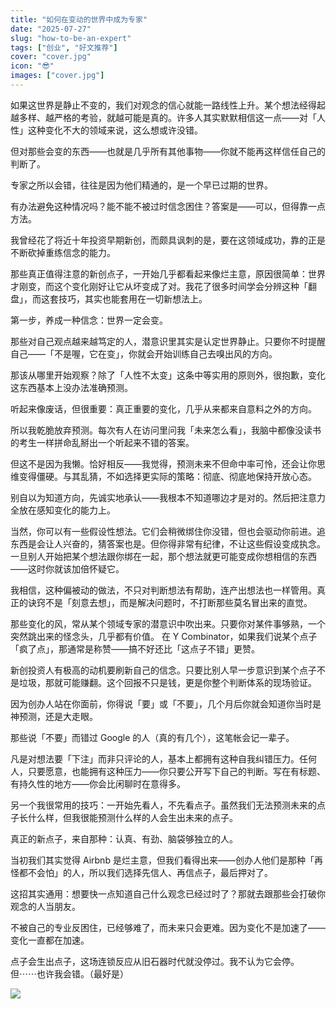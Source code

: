 ```yaml
---
title: "如何在变动的世界中成为专家"
date: "2025-07-27"
slug: "how-to-be-an-expert"
tags: ["创业", "好文推荐"]
cover: "cover.jpg"
icon: "😎"
images: ["cover.jpg"]
---
```

如果这世界是静止不变的，我们对观念的信心就能一路线性上升。某个想法经得起越多样、越严格的考验，就越可能是真的。许多人其实默默相信这一点——对「人性」这种变化不大的领域来说，这么想或许没错。



但对那些会变的东西——也就是几乎所有其他事物——你就不能再这样信任自己的判断了。



专家之所以会错，往往是因为他们精通的，是一个早已过期的世界。



有办法避免这种情况吗？能不能不被过时信念困住？答案是——可以，但得靠一点方法。



我曾经花了将近十年投资早期新创，而颇具讽刺的是，要在这领域成功，靠的正是不断砍掉重练信念的能力。



那些真正值得注意的新创点子，一开始几乎都看起来像烂主意，原因很简单：世界才刚变，而这个变化刚好让它从坏变成了对。我花了很多时间学会分辨这种「翻盘」，而这套技巧，其实也能套用在一切新想法上。



第一步，养成一种信念：世界一定会变。



那些对自己观点越来越笃定的人，潜意识里其实是认定世界静止。只要你不时提醒自己——「不是喔，它在变」，你就会开始训练自己去嗅出风的方向。



那该从哪里开始观察？除了「人性不太变」这条中等实用的原则外，很抱歉，变化这东西基本上没办法准确预测。



听起来像废话，但很重要：真正重要的变化，几乎从来都来自意料之外的方向。



所以我乾脆放弃预测。每次有人在访问里问我「未来怎么看」，我脑中都像没读书的考生一样拼命乱掰出一个听起来不错的答案。



但这不是因为我懒。恰好相反——我觉得，预测未来不但命中率可怜，还会让你思维变得僵硬。与其乱猜，不如选择更实际的策略：彻底、彻底地保持开放心态。



别自以为知道方向，先诚实地承认——我根本不知道哪边才是对的。然后把注意力全放在感知变化的能力上。



当然，你可以有一些假设性想法。它们会稍微绑住你没错，但也会驱动你前进。追东西是会让人兴奋的，猜答案也是。但你得非常有纪律，不让这些假设变成执念。
一旦别人开始把某个想法跟你绑在一起，那个想法就更可能变成你想相信的东西——这时你就该加倍怀疑它。



我相信，这种偏被动的做法，不只对判断想法有帮助，连产出想法也一样管用。真正的诀窍不是「刻意去想」，而是解决问题时，不打断那些莫名冒出来的直觉。



那些变化的风，常从某个领域专家的潜意识中吹出来。只要你对某件事够熟，一个突然跳出来的怪念头，几乎都有价值。
在 Y Combinator，如果我们说某个点子「疯了点」，那通常是称赞——搞不好还比「这点子不错」更赞。



新创投资人有极高的动机要刷新自己的信念。只要比别人早一步意识到某个点子不是垃圾，那就可能赚翻。这个回报不只是钱，更是你整个判断体系的现场验证。



因为创办人站在你面前，你得说「要」或「不要」，几个月后你就会知道你当时是神预测，还是大走眼。



那些说「不要」而错过 Google 的人（真的有几个），这笔帐会记一辈子。



凡是对想法要「下注」而非只评论的人，基本上都拥有这种自我纠错压力。任何人，只要愿意，也能拥有这种压力——你只要公开写下自己的判断。写在有标题、有持久性的地方——你会比闲聊时在意得多。



另一个我很常用的技巧：一开始先看人，不先看点子。虽然我们无法预测未来的点子长什么样，但我很能预测什么样的人会生出未来的点子。



真正的新点子，来自那种：认真、有劲、脑袋够独立的人。



当初我们其实觉得 Airbnb 是烂主意，但我们看得出来——创办人他们是那种「再怪都不会怕」的人，所以我们选择先信人、再信点子，最后押对了。



这招其实通用：想要快一点知道自己什么观念已经过时了？那就去跟那些会打破你观念的人当朋友。



不被自己的专业反困住，已经够难了，而未来只会更难。因为变化不是加速了——变化一直都在加速。



点子会生出点子，这场连锁反应从旧石器时代就没停过。我不认为它会停。
但⋯⋯也许我会错。（最好是）




![](https://prod-files-secure.s3.us-west-2.amazonaws.com/112d0858-5090-4d34-a606-b75eb8d65fd2/46476355-9cf3-4e99-9b7a-3531bc426380/1000202064.png?X-Amz-Algorithm=AWS4-HMAC-SHA256&X-Amz-Content-Sha256=UNSIGNED-PAYLOAD&X-Amz-Credential=ASIAZI2LB466RA22MOT4%2F20251021%2Fus-west-2%2Fs3%2Faws4_request&X-Amz-Date=20251021T192841Z&X-Amz-Expires=3600&X-Amz-Security-Token=IQoJb3JpZ2luX2VjEGMaCXVzLXdlc3QtMiJIMEYCIQCVZ2qbxGqjDbyvh9%2Bt%2FqfjRmk5J6wD22Cg%2BFyfdqQsjwIhAPhxoRb4kuM26PN7F1nwAM0MahTDakjKk%2FIR4b1Hy2ghKv8DCBwQABoMNjM3NDIzMTgzODA1IgyW64Kr0LuWa%2FhU8LMq3AMSX1jq5wp%2BrHaxr2CJ9GAZNkJK9b3VKhpoB71VrZzoprry29zXf81Gd3%2FM4gi84YYbidZeGnvGl0gQWPuj87rG83xCn117gkgparIbqf6twivL1Ls3nwIK92MRyCyMvUQrWy5TQikrC%2BXU%2FRCwSww56dPfi%2FlJZHlpE96OChh9MHuMi5CBig0loi4BVQNlWvdKGTlsWWAgVQWrSL1zlZMw7cWs5%2FF5SxeynXNQQ5xCClmmpubn1iOQUovOJmrxAGVyAkxe9Qx7Gt36Y%2FQnKOKfH7FiKkPzxq%2FzBg1K0vipycLZ8MYBC043INp6H2gFY8jfjUOb%2BsF8rQ3sMYCslbzWIRQtu92oU1NMJqzPcVIvO%2FUZNM093s%2B%2BYEzah8hXHDIXncsRvP0HSA%2FbMf%2FQhLsviLQcZSFNm9tYo4%2B69qhubXB3EpawaunWpecwLZ1bQR3%2BTmwFK%2FkqMMG8%2By%2BjwRYJCwf%2BmUJW5ltJmqoQYO4XgmzOUupiX0IvuRVfTVShRFdz0o0C78KJnBHTaAaN%2F57qc5qhhSM%2BW6ITAdS17YhIEZvt3wQHVwgLkwOK%2F7IhhhzZy33MiGTjKRWQRZ4YmkKz2wNw4hw%2FhepHzGIBxM7T5YX5RAJDDLscaRnpUDDyst%2FHBjqkAcVcFX6tAatcYcLKUpJu0jkDhXX88acPx6ueLjYqPw0ksNBdKVSaldMf2y14WZ4W5pfyHvLAawV5GUXDCs0MnsaQEq3hssbU0gQzHrjvN7V%2Fl4QNin4Ex3Qzl%2B8V%2FIaLrEkiGeGkff%2BeQezZrChjX%2BVuJV0t1S2oTtowE6f%2BNL%2FkL9S%2F3dt7bNyiVKO9CFfieLFYh27dWrygkohxYnxaMcIW4iiT&X-Amz-Signature=83aee23769a0767e620bbb91635821f12e52c0b95bc361a6c5638132556fe2c0&X-Amz-SignedHeaders=host&x-amz-checksum-mode=ENABLED&x-id=GetObject)


